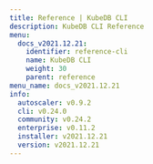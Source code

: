 ```yaml
---
title: Reference | KubeDB CLI
description: KubeDB CLI Reference
menu:
  docs_v2021.12.21:
    identifier: reference-cli
    name: KubeDB CLI
    weight: 30
    parent: reference
menu_name: docs_v2021.12.21
info:
  autoscaler: v0.9.2
  cli: v0.24.0
  community: v0.24.2
  enterprise: v0.11.2
  installer: v2021.12.21
  version: v2021.12.21
---
```


